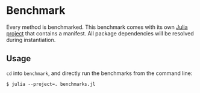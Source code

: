 # Benchmark

[julia-project-url]: https://pkgdocs.julialang.org/v1/environments/#Using-someone-else's-project

Every method is benchmarked. This benchmark comes with its own [Julia
project][julia-project-url] that contains a manifest. All package dependencies
will be resolved during instantiation.

## Usage

`cd` into `benchmark`, and directly run the benchmarks from the command line:
```
$ julia --project=. benchmarks.jl
```

